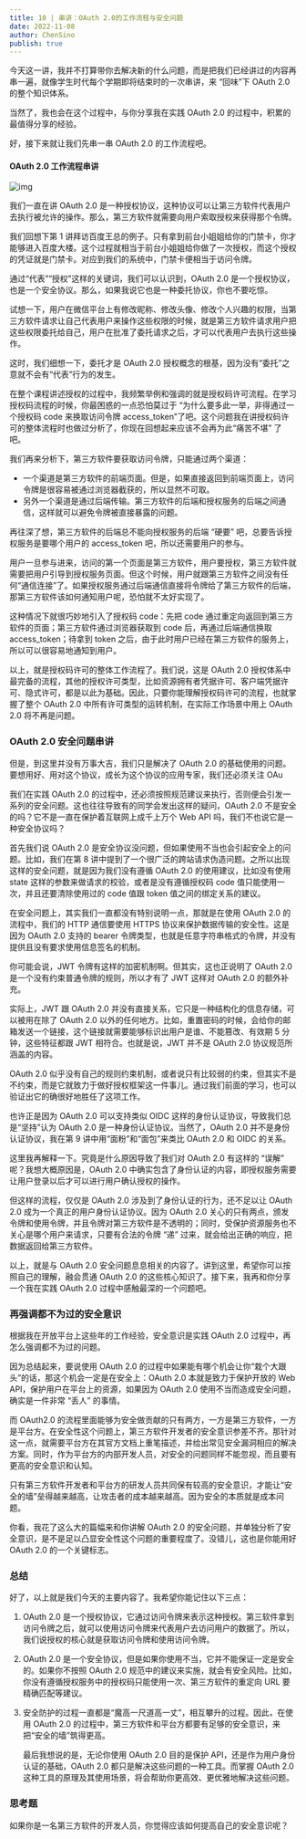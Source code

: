 ```yaml
---
title: 10 | 串讲：OAuth 2.0的工作流程与安全问题
date: 2022-11-08
author: ChenSino
publish: true
---
```




今天这一讲，我并不打算带你去解决新的什么问题，而是把我们已经讲过的内容再串一遍，就像学生时代每个学期即将结束时的一次串讲，来 “回味”下 OAuth 2.0 的整个知识体系。

当然了，我也会在这个过程中，与你分享我在实践 OAuth 2.0 的过程中，积累的最值得分享的经验。

好，接下来就让我们先串一串 OAuth 2.0 的工作流程吧。

#### OAuth 2.0 工作流程串讲

![img](https://afatpig.oss-cn-chengdu.aliyuncs.com/blog/beb02a5baf3654c5025238552cd26a2a.jpg)

我们一直在讲 OAuth 2.0 是一种授权协议，这种协议可以让第三方软件代表用户去执行被允许的操作。那么，第三方软件就需要向用户索取授权来获得那个令牌。

我们回想下第 1 讲拜访百度王总的例子。只有拿到前台小姐姐给你的门禁卡，你才能够进入百度大楼。这个过程就相当于前台小姐姐给你做了一次授权，而这个授权的凭证就是门禁卡。对应到我们的系统中，门禁卡便相当于访问令牌。

通过“代表”“授权”这样的关键词，我们可以认识到，OAuth 2.0 是一个授权协议，也是一个安全协议。那么，如果我说它也是一种委托协议，你也不要吃惊。

试想一下，用户在微信平台上有修改昵称、修改头像、修改个人兴趣的权限，当第三方软件请求让自己代表用户来操作这些权限的时候，就是第三方软件请求用户把这些权限委托给自己，用户在批准了委托请求之后，才可以代表用户去执行这些操作。

这时，我们细想一下，委托才是 OAuth 2.0 授权概念的根基，因为没有“委托”之意就不会有“代表”行为的发生。

在整个课程讲述授权的过程中，我频繁举例和强调的就是授权码许可流程。在学习授权码流程的时候，你最困惑的一点恐怕莫过于 “为什么要多此一举，非得通过一个授权码 code 来换取访问令牌 access_token”了吧。这个问题我在讲授权码许可的整体流程时也做过分析了，你现在回想起来应该不会再为此“痛苦不堪” 了吧。

我们再来分析下，第三方软件要获取访问令牌，只能通过两个渠道：

- 一个渠道是第三方软件的前端页面。但是，如果直接返回到前端页面上，访问令牌是很容易被通过浏览器截获的，所以显然不可取。
- 另外一个渠道是通过后端传输。第三方软件的后端和授权服务的后端之间通信，这样就可以避免令牌被直接暴露的问题。

再往深了想，第三方软件的后端总不能向授权服务的后端 “硬要” 吧，总要告诉授权服务是要哪个用户的 access_token 吧，所以还需要用户的参与。

用户一旦参与进来，访问的第一个页面是第三方软件，用户要授权，第三方软件就需要把用户引导到授权服务页面。但这个时候，用户就跟第三方软件之间没有任何“通信连接”了。如果授权服务通过后端通信直接将令牌给了第三方软件的后端，那第三方软件该如何通知用户呢，恐怕就不太好实现了。

这种情况下就很巧妙地引入了授权码 code：先把 code 通过重定向返回到第三方软件的页面；第三方软件通过浏览器获取到 code 后，再通过后端通信换取 access_token；待拿到 token 之后，由于此时用户已经在第三方软件的服务上，所以可以很容易地通知到用户。

以上，就是授权码许可的整体工作流程了。我们说，这是 OAuth 2.0 授权体系中最完备的流程，其他的授权许可类型，比如资源拥有者凭据许可、客户端凭据许可、隐式许可，都是以此为基础。因此，只要你能理解授权码许可的流程，也就掌握了整个 OAuth 2.0 中所有许可类型的运转机制，在实际工作场景中用上 OAuth 2.0 将不再是问题。

### OAuth 2.0 安全问题串讲

但是，到这里并没有万事大吉，我们只是解决了 OAuth 2.0 的基础使用的问题。要想用好、用对这个协议，成长为这个协议的应用专家，我们还必须关注 OAu

我们在实践 OAuth 2.0 的过程中，还必须按照规范建议来执行，否则便会引发一系列的安全问题。这也往往导致有的同学会发出这样的疑问，OAuth 2.0 不是安全的吗？它不是一直在保护着互联网上成千上万个 Web API 吗，我们不也说它是一种安全协议吗？

首先我们说 OAuth 2.0 是安全协议没问题，但如果使用不当也会引起安全上的问题。比如，我们在第 8 讲中提到了一个很广泛的跨站请求伪造问题。之所以出现这样的安全问题，就是因为我们没有遵循 OAuth 2.0 的使用建议，比如没有使用 state 这样的参数来做请求的校验，或者是没有遵循授权码 code 值只能使用一次，并且还要清除使用过的 code 值跟 token 值之间的绑定关系的建议。

在安全问题上，其实我们一直都没有特别说明一点，那就是在使用 OAuth 2.0 的流程中，我们的 HTTP 通信要使用 HTTPS 协议来保护数据传输的安全性。这是因为 OAuth 2.0 支持的 bearer 令牌类型，也就是任意字符串格式的令牌，并没有提供且没有要求使用信息签名的机制。

你可能会说，JWT 令牌有这样的加密机制啊。但其实，这也正说明了 OAuth 2.0 是一个没有约束普通令牌的规则，所以才有了 JWT 这样对 OAuth 2.0 的额外补充。

实际上，JWT 跟 OAuth 2.0 并没有直接关系，它只是一种结构化的信息存储，可以被用在除了 OAuth 2.0 以外的任何地方。比如，重置密码的时候，会给你的邮箱发送一个链接，这个链接就需要能够标识出用户是谁、不能篡改、有效期 5 分钟，这些特征都跟 JWT 相符合。也就是说，JWT 并不是 OAuth 2.0 协议规范所涵盖的内容。

OAuth 2.0 似乎没有自己的规则约束机制，或者说只有比较弱的约束，但其实不是不约束，而是它就致力于做好授权框架这一件事儿。通过我们前面的学习，也可以验证出它的确很好地胜任了这项工作。

也许正是因为 OAuth 2.0 可以支持类似 OIDC 这样的身份认证协议，导致我们总是“坚持”认为 OAuth 2.0 是一种身份认证协议。当然了，OAuth 2.0 并不是身份认证协议，我在第 9 讲中用“面粉”和“面包”来类比 OAuth 2.0 和 OIDC 的关系。

这里我再解释一下。究竟是什么原因导致了我们对 OAuth 2.0 有这样的 “误解” 呢？我想大概原因是，OAuth 2.0 中确实包含了身份认证的内容，即授权服务需要让用户登录以后才可以进行用户确认授权的操作。

但这样的流程，仅仅是 OAuth 2.0 涉及到了身份认证的行为，还不足以让 OAuth 2.0 成为一个真正的用户身份认证协议。因为 OAuth 2.0 关心的只有两点，颁发令牌和使用令牌，并且令牌对第三方软件是不透明的；同时，受保护资源服务也不关心是哪个用户来请求，只要有合法的令牌 “递” 过来，就会给出正确的响应，把数据返回给第三方软件。

以上，就是与 OAuth 2.0 安全问题息息相关的内容了。讲到这里，希望你可以按照自己的理解，融会贯通 OAuth 2.0 的这些核心知识了。接下来，我再和你分享一个我在实践 OAuth 2.0 过程中感触最深的一个问题吧。

### 再强调都不为过的安全意识

根据我在开放平台上这些年的工作经验，安全意识是实践 OAuth 2.0 过程中，再怎么强调都不为过的问题。

因为总结起来，要说使用 OAuth 2.0 的过程中如果能有哪个机会让你“栽个大跟头”的话，那这个机会一定是在安全上：OAuth 2.0 本就是致力于保护开放的 Web API，保护用户在平台上的资源，如果因为 OAuth 2.0 使用不当而造成安全问题，确实是一件非常 “丢人” 的事情。

而 OAuth2.0 的流程里面能够为安全做贡献的只有两方，一方是第三方软件，一方是平台方。在安全性这个问题上，第三方软件开发者的安全意识参差不齐。那针对这一点，就需要平台方在其官方文档上重笔描述，并给出常见安全漏洞相应的解决方案。同时，作为平台方的内部开发人员，对安全的问题同样不能忽视，而且要有更高的安全意识和认知。

只有第三方软件开发者和平台方的研发人员共同保有较高的安全意识，才能让“安全的墙”垒得越来越高，让攻击者的成本越来越高。因为安全的本质就是成本问题。

你看，我花了这么大的篇幅来和你讲解 OAuth 2.0 的安全问题，并单独分析了安全意识，是不是足以凸显安全性这个问题的重要程度了。没错儿，这也是你能用好 OAuth 2.0 的一个关键标志。

### 总结

好了，以上就是我们今天的主要内容了。我希望你能记住以下三点：

1. OAuth 2.0 是一个授权协议，它通过访问令牌来表示这种授权。第三软件拿到访问令牌之后，就可以使用访问令牌来代表用户去访问用户的数据了。所以，我们说授权的核心就是获取访问令牌和使用访问令牌。

2. OAuth 2.0 是一个安全协议，但是如果你使用不当，它并不能保证一定是安全的。如果你不按照 OAuth 2.0 规范中的建议来实施，就会有安全风险。比如，你没有遵循授权服务中的授权码只能使用一次、第三方软件的重定向 URL 要精确匹配等建议。

3. 安全防护的过程一直都是“魔高一尺道高一丈”，相互攀升的过程。因此，在使用 OAuth 2.0 的过程中，第三方软件和平台方都要有足够的安全意识，来把“安全的墙”筑得更高。

   

   最后我想说的是，无论你使用 OAuth 2.0 目的是保护 API，还是作为用户身份认证的基础，OAuth 2.0 都只是解决这些问题的一种工具。而掌握 OAuth 2.0 这种工具的原理及其使用场景，将会帮助你更高效、更优雅地解决这些问题。

### 思考题

如果你是一名第三方软件的开发人员，你觉得应该如何提高自己的安全意识呢？